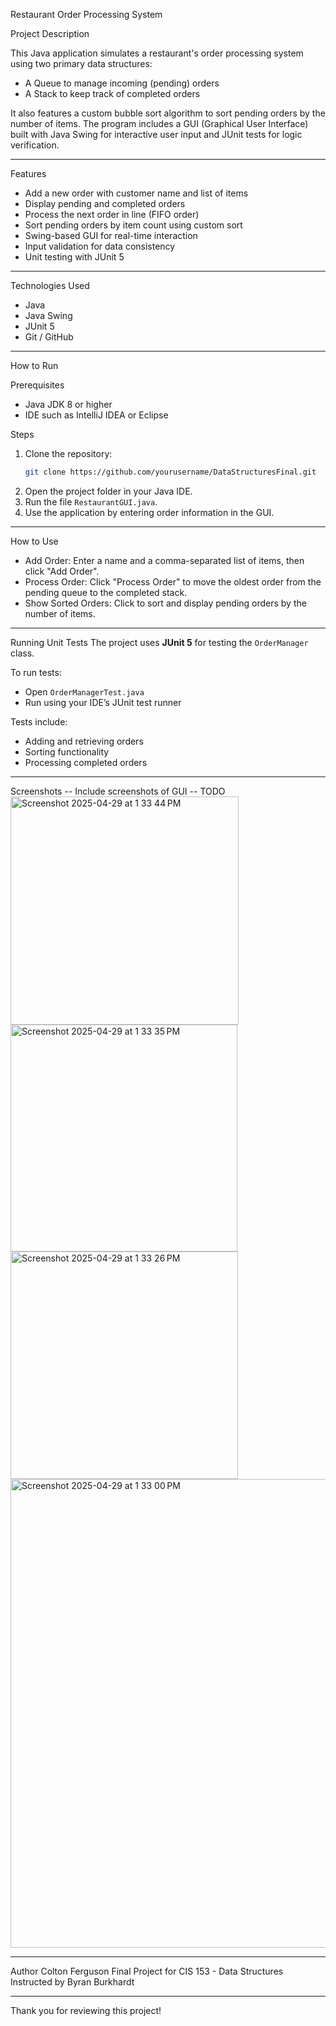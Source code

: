  Restaurant Order Processing System

 Project Description
 
This Java application simulates a restaurant's order processing system using two primary data structures:
- A Queue to manage incoming (pending) orders
- A Stack to keep track of completed orders

It also features a custom bubble sort algorithm to sort pending orders by the number of items. 
The program includes a GUI (Graphical User Interface) built with Java Swing for interactive user input and JUnit tests for logic verification.

---

 Features
- Add a new order with customer name and list of items
- Display pending and completed orders
- Process the next order in line (FIFO order)
- Sort pending orders by item count using custom sort
- Swing-based GUI for real-time interaction
- Input validation for data consistency
- Unit testing with JUnit 5

---

  Technologies Used
- Java
- Java Swing
- JUnit 5
- Git / GitHub

---

 How to Run

Prerequisites
- Java JDK 8 or higher
- IDE such as IntelliJ IDEA or Eclipse

 Steps
1. Clone the repository:
   ```bash
   git clone https://github.com/yourusername/DataStructuresFinal.git
   ```
2. Open the project folder in your Java IDE.
3. Run the file `RestaurantGUI.java`.
4. Use the application by entering order information in the GUI.

---

  How to Use
- Add Order: Enter a name and a comma-separated list of items, then click "Add Order".
- Process Order: Click "Process Order" to move the oldest order from the pending queue to the completed stack.
- Show Sorted Orders: Click to sort and display pending orders by the number of items.

---

 Running Unit Tests
The project uses **JUnit 5** for testing the `OrderManager` class.

To run tests:
- Open `OrderManagerTest.java`
- Run using your IDE’s JUnit test runner

Tests include:
- Adding and retrieving orders
- Sorting functionality
- Processing completed orders

---

 Screenshots
-- Include screenshots of GUI -- TODO
<img width="365" alt="Screenshot 2025-04-29 at 1 33 44 PM" src="https://github.com/user-attachments/assets/a6bd9e71-5a94-459e-b7d2-07f81b7cb2c5" />
<img width="363" alt="Screenshot 2025-04-29 at 1 33 35 PM" src="https://github.com/user-attachments/assets/359401cc-ed31-475e-958d-c1b8559e291b" />
<img width="364" alt="Screenshot 2025-04-29 at 1 33 26 PM" src="https://github.com/user-attachments/assets/04999a9f-7337-4037-baba-a70476c763c4" />
<img width="750" alt="Screenshot 2025-04-29 at 1 33 00 PM" src="https://github.com/user-attachments/assets/07f139d8-f2ac-4661-8f3a-7ba50928698c" />

---

 Author
Colton Ferguson 
Final Project for CIS 153 - Data Structures
Instructed by Byran Burkhardt

---
Thank you for reviewing this project!


